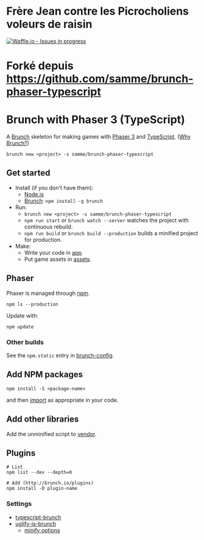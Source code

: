# Frère Jean contre les Picrocholiens voleurs de raisin

[![Waffle.io - Issues in progress](https://badge.waffle.io/Nitwix/FJCLP.png?label=in%20progress&title=In%20Progress)](http://waffle.io/Nitwix/FJCLP)




# Forké depuis https://github.com/samme/brunch-phaser-typescript
Brunch with Phaser 3 (TypeScript)
====================

A [Brunch](http://brunch.io) skeleton for making games with [Phaser 3](http://phaser.io/phaser3) and [TypeScript][3]. ([Why Brunch?](http://brunch.io/docs/why-brunch))

    brunch new <project> -s samme/brunch-phaser-typescript

Get started
-----------

- Install (if you don't have them):
  - [Node.js](https://nodejs.org)
  - [Brunch](http://brunch.io): `npm install -g brunch`
- Run:
  - `brunch new <project> -s samme/brunch-phaser-typescript`
  - `npm run start` or `brunch watch --server` watches the project with continuous rebuild.
  - `npm run build` or `brunch build --production` builds a minified project for production.
- Make:
  - Write your code in [app](app).
  - Put game assets in [assets](app/static/assets).

Phaser
------

Phaser is managed through [npm](https://docs.npmjs.com/cli/npm).

    npm ls --production

Update with:

    npm update

### Other builds

See the `npm.static` entry in [brunch-config](./brunch-config.coffee).

Add NPM packages
----------------

    npm install -S <package-name>

and then [import][1] as appropriate in your code.

Add other libraries
-------------------

Add the unminified script to [vendor](vendor).

Plugins
-------

```shell
# List
npm list --dev --depth=0

# Add (http://brunch.io/plugins)
npm install -D plugin-name
```

### Settings

- [typescript-brunch](https://www.npmjs.com/package/typescript-brunch#brunch-config)
- [uglify-js-brunch](https://www.npmjs.com/package/uglify-js-brunch#usage)
  - [minify options](https://www.npmjs.com/package/uglify-js#minify-options)

[1]: https://www.typescriptlang.org/docs/handbook/modules.html
[3]: https://www.typescriptlang.org
